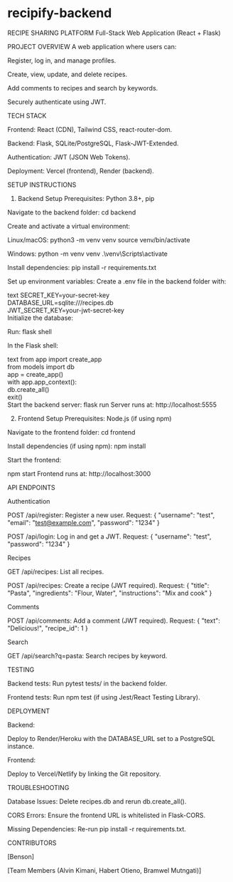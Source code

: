 # recipify-backend
RECIPE SHARING PLATFORM
Full-Stack Web Application (React + Flask)

PROJECT OVERVIEW
A web application where users can:

Register, log in, and manage profiles.

Create, view, update, and delete recipes.

Add comments to recipes and search by keywords.

Securely authenticate using JWT.

TECH STACK

Frontend: React (CDN), Tailwind CSS, react-router-dom.

Backend: Flask, SQLite/PostgreSQL, Flask-JWT-Extended.

Authentication: JWT (JSON Web Tokens).

Deployment: Vercel (frontend), Render (backend).

SETUP INSTRUCTIONS

1. Backend Setup
Prerequisites: Python 3.8+, pip

Navigate to the backend folder:
cd backend

Create and activate a virtual environment:

Linux/macOS:
python3 -m venv venv
source venv/bin/activate

Windows:
python -m venv venv
.\venv\Scripts\activate

Install dependencies:
pip install -r requirements.txt

Set up environment variables:
Create a .env file in the backend folder with:

text
SECRET_KEY=your-secret-key  
DATABASE_URL=sqlite:///recipes.db  
JWT_SECRET_KEY=your-jwt-secret-key  
Initialize the database:

Run:
flask shell

In the Flask shell:

text
from app import create_app  
from models import db  
app = create_app()  
with app.app_context():  
    db.create_all()  
    exit()  
Start the backend server:
flask run
Server runs at: http://localhost:5555

2. Frontend Setup
Prerequisites: Node.js (if using npm)

Navigate to the frontend folder:
cd frontend

Install dependencies (if using npm):
npm install

Start the frontend:

npm start
Frontend runs at: http://localhost:3000

API ENDPOINTS

Authentication

POST /api/register: Register a new user.
Request: { "username": "test", "email": "test@example.com", "password": "1234" }

POST /api/login: Log in and get a JWT.
Request: { "username": "test", "password": "1234" }

Recipes

GET /api/recipes: List all recipes.

POST /api/recipes: Create a recipe (JWT required).
Request: { "title": "Pasta", "ingredients": "Flour, Water", "instructions": "Mix and cook" }

Comments

POST /api/comments: Add a comment (JWT required).
Request: { "text": "Delicious!", "recipe_id": 1 }

Search

GET /api/search?q=pasta: Search recipes by keyword.

TESTING

Backend tests:
Run pytest tests/ in the backend folder.

Frontend tests:
Run npm test (if using Jest/React Testing Library).

DEPLOYMENT

Backend:

Deploy to Render/Heroku with the DATABASE_URL set to a PostgreSQL instance.

Frontend:

Deploy to Vercel/Netlify by linking the Git repository.

TROUBLESHOOTING

Database Issues: Delete recipes.db and rerun db.create_all().

CORS Errors: Ensure the frontend URL is whitelisted in Flask-CORS.

Missing Dependencies: Re-run pip install -r requirements.txt.

CONTRIBUTORS

[Benson]

[Team Members (Alvin Kimani, Habert Otieno, Bramwel Mutngati)]


